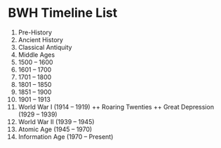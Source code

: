 # BWH Timeline List
1. Pre-History
2. Ancient History
3. Classical Antiquity
4. Middle Ages
5. 1500 – 1600 
6. 1601 – 1700
7. 1701 – 1800
8. 1801 – 1850
9. 1851 – 1900
10. 1901 – 1913
11. World War I (1914 – 1919)
++ Roaring Twenties 
++ Great Depression (1929 – 1939)
14. World War II (1939 – 1945)
15. Atomic Age (1945 – 1970)
16. Information Age (1970 – Present)
